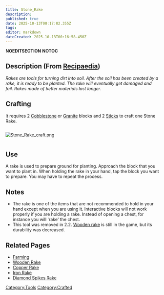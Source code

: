 ```yaml
---
title: Stone_Rake
description: 
published: true
date: 2025-10-13T00:17:02.355Z
tags: 
editor: markdown
dateCreated: 2025-10-13T00:16:58.450Z
---
```


__NOEDITSECTION__ __NOTOC__

## Description (From [Recipaedia](Recipaedia "wikilink"))

*Rakes are tools for turning dirt into soil. After the soil has been
created by a rake, it is ready to be planted. The rake will eventually
get damaged and fail. Rakes made of better materials last longer.*

## Crafting

It requires 2 [Cobblestone](Cobblestone "wikilink") or
[Granite](Granite "wikilink") blocks and 2 [Sticks](stick "wikilink") to
craft one Stone Rake.

<div style="overflow: hidden">

![Stone_Rake_craft.png](Stone_Rake_craft.png "Stone_Rake_craft.png")

</div>

## Use

A rake is used to prepare ground for planting. Approach the block that
you want to plant in. When holding the rake in your hand, tap the block
you want to prepare. You may have to repeat the process.

## Notes

  - The rake is one of the items that are not recommended to hold in
    your hand except when you are using it. Interactive blocks will not
    work properly if you are holding a rake. Instead of opening a chest,
    for instance you will 'rake' the chest.
  - This tool was removed in 2.2. [Wooden rake](Wooden_Rake "wikilink")
    is still in the game, but its durability was decreased.

## Related Pages

  - [Farming](Farming "wikilink")
  - [Wooden Rake](Wooden_Rake "wikilink")
  - [Copper Rake](Copper_Rake "wikilink")
  - [Iron Rake](Iron_Rake "wikilink")
  - [Diamond Spikes Rake](Diamond_Spikes_Rake "wikilink")

[Category:Tools](Category:Tools "wikilink")
[Category:Crafted](Category:Crafted "wikilink")